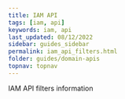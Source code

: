 ```yaml
---
title: IAM API
tags: [iam, api]
keywords: iam, api
last_updated: 08/12/2022
sidebar: guides_sidebar
permalink: iam_api_filters.html
folder: guides/domain-apis
topnav: topnav
---
```


IAM API filters information
